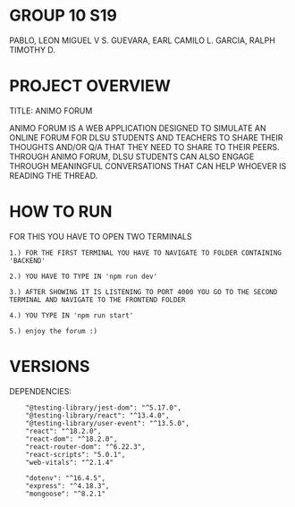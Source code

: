 
# GROUP 10 S19 #
PABLO, LEON MIGUEL V S.
GUEVARA, EARL CAMILO L.
GARCIA, RALPH TIMOTHY D.


# PROJECT OVERVIEW #
TITLE: ANIMO FORUM

ANIMO FORUM IS A WEB APPLICATION DESIGNED TO SIMULATE AN ONLINE FORUM FOR DLSU STUDENTS AND TEACHERS TO SHARE THEIR THOUGHTS AND/OR
Q/A THAT THEY NEED TO SHARE TO THEIR PEERS. THROUGH ANIMO FORUM, DLSU STUDENTS CAN ALSO ENGAGE THROUGH MEANINGFUL CONVERSATIONS THAT CAN HELP 
WHOEVER IS READING THE THREAD.

# HOW TO RUN #
FOR THIS YOU HAVE TO OPEN TWO TERMINALS 
```
1.) FOR THE FIRST TERMINAL YOU HAVE TO NAVIGATE TO FOLDER CONTAINING 'BACKEND'
```
```
2.) YOU HAVE TO TYPE IN 'npm run dev'
```
```
3.) AFTER SHOWING IT IS LISTENING TO PORT 4000 YOU GO TO THE SECOND TERMINAL AND NAVIGATE TO THE FRONTEND FOLDER
```
```
4.) YOU TYPE IN 'npm run start'
```
```
5.) enjoy the forum :)
```

# VERSIONS # 
DEPENDENCIES:
```
    "@testing-library/jest-dom": "^5.17.0",
    "@testing-library/react": "^13.4.0",
    "@testing-library/user-event": "^13.5.0",
    "react": "^18.2.0",
    "react-dom": "^18.2.0",
    "react-router-dom": "^6.22.3",
    "react-scripts": "5.0.1",
    "web-vitals": "^2.1.4"
```
```
    "dotenv": "^16.4.5",
    "express": "^4.18.3",
    "mongoose": "^8.2.1"
```
